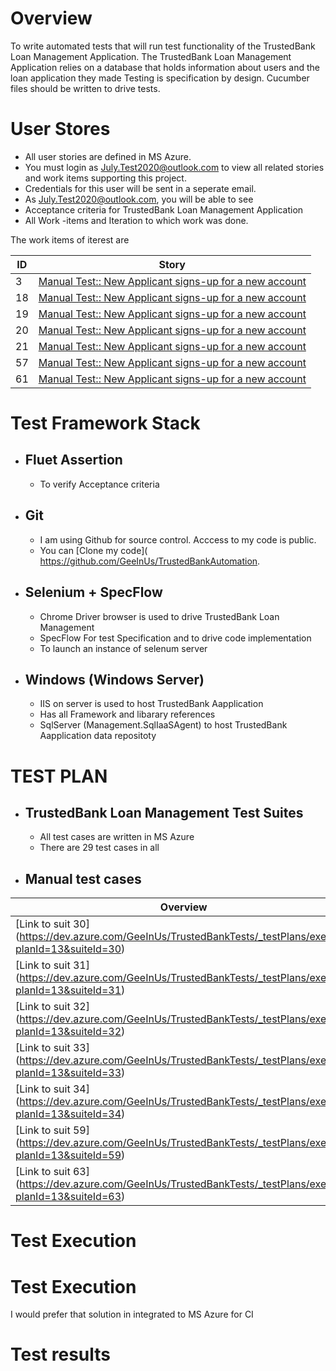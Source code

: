 # Overview
To write automated tests that will run test functionality of the TrustedBank Loan Management Application. 
The TrustedBank Loan Management Application relies on a database that holds information about users and the loan application they made
Testing is specification by design. Cucumber files should be written to drive tests.


# User Stores
- All user stories are defined in MS Azure. 
- You must login as July.Test2020@outlook.com to view all related stories and work items supporting this project.
- Credentials for this user will be sent in a seperate email.
- As July.Test2020@outlook.com, you will be able to see
- Acceptance criteria for TrustedBank Loan Management Application 
-	All Work -items and Iteration to which work was done.

The work items of iterest are 

| ID             | Story                                                       |
| -------------  | ----------------------------------------------------------- |
| 3              | [Manual Test:: New Applicant signs-up for a new account](https://dev.azure.com/GeeInUs/TrustedBankTests/_workitems/edit/3/?triage=true) |
| 18             | [Manual Test:: New Applicant signs-up for a new account](https://dev.azure.com/GeeInUs/TrustedBankTests/_workitems/edit/18/?triage=true) |
| 19             | [Manual Test:: New Applicant signs-up for a new account](https://dev.azure.com/GeeInUs/TrustedBankTests/_workitems/edit/19/?triage=true) |
| 20             | [Manual Test:: New Applicant signs-up for a new account](https://dev.azure.com/GeeInUs/TrustedBankTests/_workitems/edit/20/?triage=true) |
| 21             | [Manual Test:: New Applicant signs-up for a new account](https://dev.azure.com/GeeInUs/TrustedBankTests/_workitems/edit/21/?triage=true) |
| 57             | [Manual Test:: New Applicant signs-up for a new account](https://dev.azure.com/GeeInUs/TrustedBankTests/_workitems/edit/57/?triage=true) |
| 61             | [Manual Test:: New Applicant signs-up for a new account](https://dev.azure.com/GeeInUs/TrustedBankTests/_workitems/edit/61/?triage=true) |



# Test Framework Stack
  - ## Fluet Assertion 
    * To verify Acceptance criteria
  - ## Git 
    * I am using Github for source control. Acccess to my code  is public. 
    * You can [Clone my code]( https://github.com/GeeInUs/TrustedBankAutomation. 
  - ## Selenium +  SpecFlow
    * Chrome Driver browser is used to drive TrustedBank Loan Management 
    * SpecFlow For test Specification and to drive code implementation 
    * To launch an instance of selenum server
  - ## Windows (Windows Server) 
    * IIS on server is used to host TrustedBank Aapplication
    * Has all Framework and libarary references
    * SqlServer (Management.SqlIaaSAgent) to host TrustedBank Aapplication data repositoty
    
# TEST PLAN 
  - ##  TrustedBank Loan Management Test Suites 
    * All test cases are written in MS Azure
    * There are 29 test cases in all
    
- ## Manual test cases 
 | Overview            | 
 |---------------------|
 | [Link to suit 30] (https://dev.azure.com/GeeInUs/TrustedBankTests/_testPlans/execute?planId=13&suiteId=30)|
 | [Link to suit 31] (https://dev.azure.com/GeeInUs/TrustedBankTests/_testPlans/execute?planId=13&suiteId=31)|
 | [Link to suit 32] (https://dev.azure.com/GeeInUs/TrustedBankTests/_testPlans/execute?planId=13&suiteId=32)|
 | [Link to suit 33] (https://dev.azure.com/GeeInUs/TrustedBankTests/_testPlans/execute?planId=13&suiteId=33)|
 | [Link to suit 34] (https://dev.azure.com/GeeInUs/TrustedBankTests/_testPlans/execute?planId=13&suiteId=34)|
 | [Link to suit 59] (https://dev.azure.com/GeeInUs/TrustedBankTests/_testPlans/execute?planId=13&suiteId=59)|
 | [Link to suit 63] (https://dev.azure.com/GeeInUs/TrustedBankTests/_testPlans/execute?planId=13&suiteId=63)|

# Test Execution

# Test Execution
I would prefer that solution in integrated to MS Azure for CI


# Test results 









 
